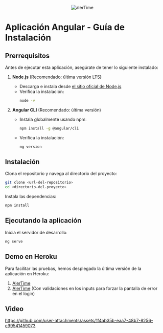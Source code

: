 <p align="center">
  <img src="https://github.com/user-attachments/assets/f2b906de-5e9b-48c1-aeb2-bb4029ccce96" alt="alerTime">
</p>

# Aplicación Angular - Guía de Instalación

## Prerrequisitos
Antes de ejecutar esta aplicación, asegúrate de tener lo siguiente instalado:

1. **Node.js** (Recomendado: última versión LTS)
   - Descarga e instala desde [el sitio oficial de Node.js](https://nodejs.org/)
   - Verifica la instalación:
     ```sh
     node -v
     ```

2. **Angular CLI** (Recomendado: última versión)
   - Instala globalmente usando npm:
     ```sh
     npm install -g @angular/cli
     ```
   - Verifica la instalación:
     ```sh
     ng version
     ```

## Instalación
Clona el repositorio y navega al directorio del proyecto:

```sh
git clone <url-del-repositorio>
cd <directorio-del-proyecto>
```

Instala las dependencias:

```sh
npm install
```

## Ejecutando la aplicación
Inicia el servidor de desarrollo:

```sh
ng serve
```

## Demo en Heroku
Para facilitar las pruebas, hemos desplegado la última versión de la aplicación en Heroku:

1. [AlerTime](https://alertime-b4e9d800837f.herokuapp.com)
2. [AlerTime](https://alertime-b4e9d800837f.herokuapp.com/functional-login) (Con validaciones en los inputs para forzar la pantalla de error en el login)

## Video

https://github.com/user-attachments/assets/1f4ab35b-eaa7-48b7-8256-c99541459073


